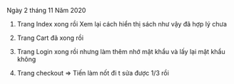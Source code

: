 Ngày 2 tháng 11 Năm 2020
1) Trang Index xong rồi 
Xem lại cách hiển thị sách như vậy đã hợp lý chưa

2) Trang Cart
đã xong rồi

3) Trang Login
xong rồi 
nhưng làm thêm nhớ mật khẩu và lấy lại mật khẩu không 

4) Trang checkout
=> Tiến làm nốt đi t sửa được 1/3 rồi 
